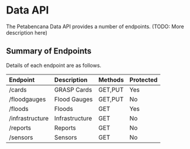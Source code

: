 # Data API

The Petabencana Data API provides a number of endpoints.  \(TODO: More description here\)

## Summary of Endpoints

Details of each endpoint are as follows.

| Endpoint | Description | Methods | Protected |
| :--- | :--- | :--- | :--- |
| /cards | GRASP Cards | GET,PUT | Yes |
| /floodgauges | Flood Gauges | GET,PUT | No |
| /floods | Floods | GET | Yes |
| /infrastructure | Infrastructure | GET | No |
| /reports | Reports | GET | No |
| /sensors | Sensors | GET | No |



